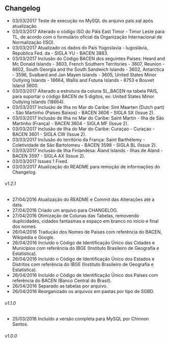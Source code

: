 ## Changelog 
- 03/03/2017 Teste de execução no MySQL do arquivo pais.sql após atualização.
- 03/03/2017 Alterado o código ISO do Páis East Timor - Timor Leste para TL, de acordo com o formulário oficial da Organização Internacional de Normalização (ISO).
- 03/03/2017 Atualizado os dados do País Yugoslavia - Iugoslávia, República Fed. da - SIGLA YU - BACEN 3883.
- 03/03/2017 Inclusão do Código BACEN dos seguintes Países: Heard and Mc Donald Islands - 3603, French Southern Territories - 3607, Reunion - 6602, South Georgia and the South Sandwich Islands - 3602, Antarctica - 3596, Svalbard and Jan Mayen Islands - 3605, United States Minor Outlying Islands - 18664, Wallis and Futuna Islands - 8753 e Bouvet Island 3600.
- 03/03/2017 Alterado a estrutura da coluna SL_BACEN na tabela PAIS, para suportar o código BACEN de 5 digitos, ex: United States Minor Outlying Islands (18664).
- 03/03/2017 Inclusão de Ilha no Mar do Caribe: Sint Maarten (Dutch part) - São Martinho (Países Baixos) - BACEN 3606 - SIGLA SX (Issue 2).
- 03/03/2017 Inclusão de Ilha no Mar do Caribe: Saint Martin - Ilha de São Martinho (França) - BACEN 3604 - SIGLA MF (Issue 2).
- 03/03/2017 Inclusão de Ilha do Mar do Caribe: Curaçao - Curaçao - BACEN 3601 - SIGLA CW (Issue 2).
- 03/03/2017 Inclusão do território da França: Saint Barthélemy - Coletividade de São Bartolomeu - BACEN 3598 - SIGLA BL (Issue 2).
- 03/03/2017 Inclusão de Ilha Finlandesa: Åland Islands - Ilhas de Aland - BACEN 3597 - SIGLA AX (Issue 2).
- 03/03/2017 Issues 1 Fixed.
- 03/03/2017 Atualização do README para remoção de informações do Changelog.

###### v1.2.1

- 27/04/2016 Atualização do README e Commit das Alterações até a data.
- 27/04/2016 Criado um arquivo para CHANGELOG.
- 27/04/2016 Otimização de Colunas das Tabelas, removendo duplicidades, cidades fantasmas e espaço em branco no início e final dos nomes.
- 26/04/2016 Tradução dos Nomes de Países com referência do BACEN, Wikipédia e Google.
- 26/04/2016 Incluído o Código de Identificação Único das Cidades e Municípios com referência do IBGE (Instituto Brasileiro de Geografia e Estatística).
- 26/04/2016 Incluído o Código de Identificação Único dos Estados e Distritos com referência do IBGE (Instituto Brasileiro de Geografia e Estatística).
- 26/04/2016 Incluído o Código de Identificação Único dos Países com referência do BACEN (Banco Central do Brasil).
- 26/04/2016 Separado as tabelas por arquivo.
- 26/04/2016 Reorganizado os arquivos em pastas por tipo de SGBD.

###### v1.1.0

- 25/03/2016 Incluído a versão completa para MySQL por Chinnon Santos.

###### v1.0.0